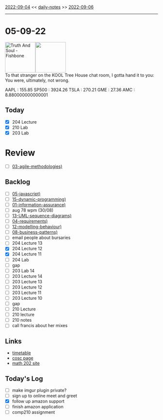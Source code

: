 [2022-09-04](daily_notes/2022-09-04) << [daily-notes](notes/daily-notes.md) >> [2022-09-06](daily_notes/2022-09-06)

---
# 05-09-22
<a href='spotify:album:3fFLTUfssjzN4vipRRfGxZ'><img src='https://i.scdn.co/image/3c63125261867de0524d3c0e8876e0317eaa186d' alt='Truth And Soul - Fishbone' height=100></a><img src='https://imgs.xkcd.com/comics/first_internet_interaction.png' height=100>
<br>To that stranger on the KOOL Tree House chat room, I gotta hand it to you: You were, ultimately, not wrong.

AAPL : 155.85 
SP500 : 3924.26 
TSLA : 270.21
GME : 27.36
AMC : 8.880000000000001

## Today

- [x] 204 Lecture
- [x] 210 Lab
- [x] 203 Lab

# Review
- [ ] [03-agile-methodologies)](notes/03-agile-methodologies.md)

## Backlog
- [ ] [05-javascript)](notes/05-javascript.md)
- [ ] [15-dynamic-programming)](notes/15-dynamic-programming.md)
- [ ] [01-information-assurance)](notes/01-information-assurance.md)
- [ ] aug 78 wpm (30/08)
- [ ] [13-UML-sequence-diagrams)](notes/13-UML-sequence-diagrams.md)
- [ ] [04-requirements)](notes/04-requirements.md)
- [ ] [12-modelling-behaviour)](notes/12-modelling-behaviour.md)
- [ ] [08-business-patterns)](notes/08-business-patterns.md)
- [ ] email people about bursaries
- [ ] 204 Lecture 13
- [x] 204 Lecture 12
- [x] 204 Lecture 11
- [ ] 204 Lab
- [ ] gap
- [ ] 203 Lab 14
- [ ] 203 Lecture 14
- [ ] 203 Lecture 13
- [ ] 203 Lecture 12
- [ ] 203 Lecture 11
- [ ] 203 Lecture 10
- [ ] gap
- [ ] 210 Lecture 
- [ ] 210 lecture
- [ ] 210 notes
- [ ] call francis about her mixes

## Links
- [timetable](https://i.imgur.com/9ghbvAG.png)
- [cosc page](https://cosc203.cspages.otago.ac.nz)
- [math 202 site](https://www.maths.otago.ac.nz/?resOLAF)

## Today's Log
- [ ] make imgur plugin private?
- [ ] sign up to online meet and greet
- [x] follow up amazon support
- [ ] finish amazon application
- [ ] comp210 assignment